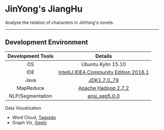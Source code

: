 # JinYong's JiangHu

Analyse the relation of characters in JinYong's novels.

***

## Development Environment

|Development Tools|Details|
|:-:|:-:|
|OS|Ubuntu Kylin 15.10|
|IDE|[IntelliJ IDEA Community Edition 2016.1](https://www.jetbrains.com/idea/download/#section=linux)|
|Java|[JDK1.7.0_79](http://www.oracle.com/technetwork/java/javase/downloads/jdk7-downloads-1880260.html)|
|MapReduce|[Apache Hadoop 2.7.2](http://hadoop.apache.org/)|
|NLP/Segmentation|[ansj_seg5.0.0](https://github.com/NLPchina/ansj_seg)|

Data Visualization
+ Word Cloud, [Tagxedo](http://www.tagxedo.com/)
+ Graph Viz, [Gephi](https://gephi.org/)
